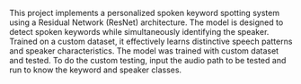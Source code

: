 This project implements a personalized spoken keyword spotting system using a Residual Network (ResNet) architecture. The model is designed to detect spoken keywords while simultaneously identifying the speaker. Trained on a custom dataset, it effectively learns distinctive speech patterns and speaker characteristics. The model was trained with custom dataset and tested. To do the custom testing, input the audio path to be tested and run to know the keyword and speaker classes. 
